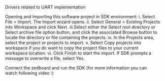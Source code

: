 Drivers related to UART implementation

Opening and Importing this software project in SDK environment: i. Select File > Import. The Import wizard opens. ii. Select General > Existing Projects into Workspace and click Next. iii.Select either the Select root directory or Select archive file option button, and click the associated Browse button to locate the directory or file containing the projects. iv. In the Projects area, select the project or projects to import. v. Select Copy projects into workspace if you do want to copy the project files to your current workspace location. vi. Click Finish to start the import. If SDK prompts a message to overwrite a file, select Yes.

Connect the zedboard and run the SDK (for more information you can watch following video :)

